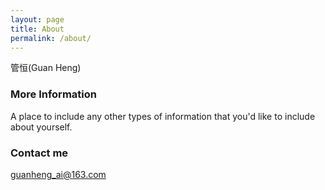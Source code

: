 ```yaml
---
layout: page
title: About
permalink: /about/
---
```


管恒(Guan Heng)

### More Information

A place to include any other types of information that you'd like to include about yourself.

### Contact me

[guanheng_ai@163.com](guanheng_ai@163.com)